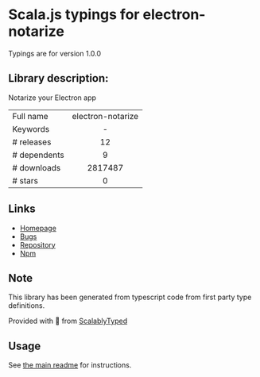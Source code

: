 
# Scala.js typings for electron-notarize

Typings are for version 1.0.0

## Library description:
Notarize your Electron app

|                    |                 |
| ------------------ | :-------------: |
| Full name          | electron-notarize |
| Keywords           | - |
| # releases         | 12 |
| # dependents       | 9 |
| # downloads        | 2817487 |
| # stars            | 0 |

## Links
- [Homepage](https://github.com/electron/electron-notarize#readme)
- [Bugs](https://github.com/electron/electron-notarize/issues)
- [Repository](https://github.com/electron/electron-notarize)
- [Npm](https://www.npmjs.com/package/electron-notarize)
    


## Note
This library has been generated from typescript code from first party type definitions.

Provided with :purple_heart: from [ScalablyTyped](https://github.com/oyvindberg/ScalablyTyped)

## Usage
See [the main readme](../../readme.md) for instructions.


